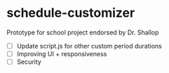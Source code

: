 # schedule-customizer
Prototype for school project endorsed by Dr. Shallop

- [ ] Update script.js for other custom period durations
- [ ] Improving UI + responsiveness
- [ ] Security 